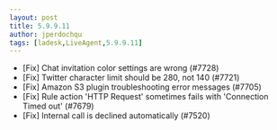 ```yaml
---
layout: post
title: 5.9.9.11
author: jperdochqu
tags: [ladesk,LiveAgent,5.9.9.11]
---
```


- [Fix] Chat invitation color settings are wrong (#7728)
- [Fix] Twitter character limit should be 280, not 140 (#7721)
- [Fix] Amazon S3 plugin troubleshooting error messages (#7705)
- [Fix] Rule action 'HTTP Request' sometimes fails with 'Connection Timed out' (#7679)
- [Fix] Internal call is declined automatically (#7520)
